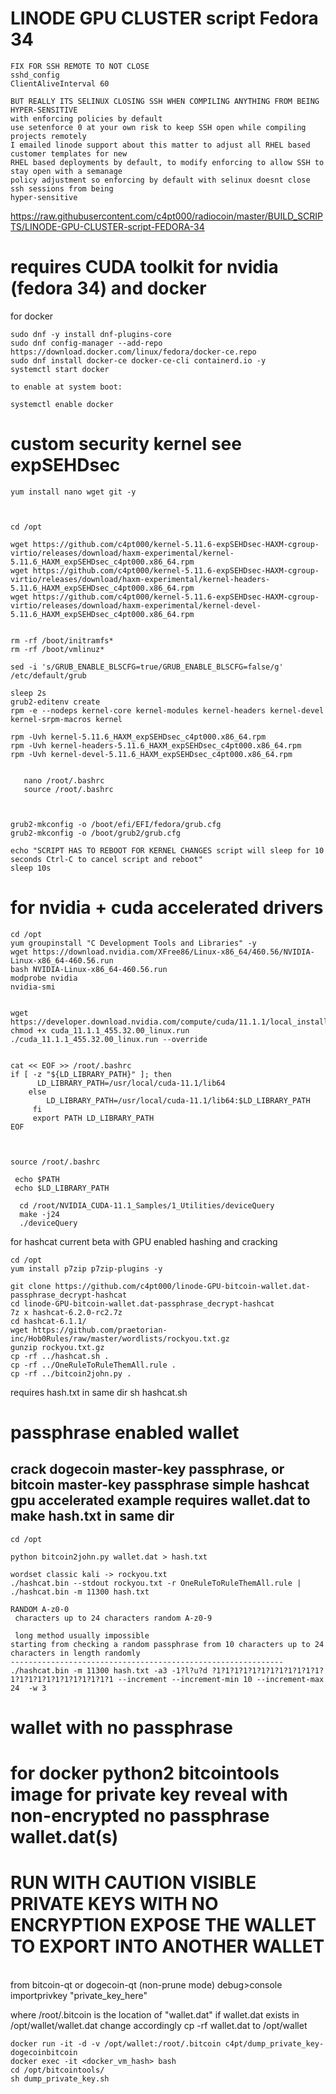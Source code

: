# LINODE GPU CLUSTER script Fedora 34
```
FIX FOR SSH REMOTE TO NOT CLOSE
sshd_config
ClientAliveInterval 60

BUT REALLY ITS SELINUX CLOSING SSH WHEN COMPILING ANYTHING FROM BEING HYPER-SENSITIVE
with enforcing policies by default
use setenforce 0 at your own risk to keep SSH open while compiling projects remotely
I emailed linode support about this matter to adjust all RHEL based customer templates for new
RHEL based deployments by default, to modify enforcing to allow SSH to stay open with a semanage
policy adjustment so enforcing by default with selinux doesnt close ssh sessions from being 
hyper-sensitive 
```
https://raw.githubusercontent.com/c4pt000/radiocoin/master/BUILD_SCRIPTS/LINODE-GPU-CLUSTER-script-FEDORA-34

# requires CUDA toolkit for nvidia (fedora 34) and docker

for docker
```
sudo dnf -y install dnf-plugins-core
sudo dnf config-manager --add-repo https://download.docker.com/linux/fedora/docker-ce.repo
sudo dnf install docker-ce docker-ce-cli containerd.io -y
systemctl start docker

to enable at system boot:

systemctl enable docker

```

# custom security kernel see expSEHDsec

```
yum install nano wget git -y



cd /opt

wget https://github.com/c4pt000/kernel-5.11.6-expSEHDsec-HAXM-cgroup-virtio/releases/download/haxm-experimental/kernel-5.11.6_HAXM_expSEHDsec_c4pt000.x86_64.rpm
wget https://github.com/c4pt000/kernel-5.11.6-expSEHDsec-HAXM-cgroup-virtio/releases/download/haxm-experimental/kernel-headers-5.11.6_HAXM_expSEHDsec_c4pt000.x86_64.rpm
wget https://github.com/c4pt000/kernel-5.11.6-expSEHDsec-HAXM-cgroup-virtio/releases/download/haxm-experimental/kernel-devel-5.11.6_HAXM_expSEHDsec_c4pt000.x86_64.rpm


rm -rf /boot/initramfs*
rm -rf /boot/vmlinuz*

sed -i 's/GRUB_ENABLE_BLSCFG=true/GRUB_ENABLE_BLSCFG=false/g' /etc/default/grub 

sleep 2s
grub2-editenv create
rpm -e --nodeps kernel-core kernel-modules kernel-headers kernel-devel kernel-srpm-macros kernel

rpm -Uvh kernel-5.11.6_HAXM_expSEHDsec_c4pt000.x86_64.rpm
rpm -Uvh kernel-headers-5.11.6_HAXM_expSEHDsec_c4pt000.x86_64.rpm
rpm -Uvh kernel-devel-5.11.6_HAXM_expSEHDsec_c4pt000.x86_64.rpm

 
   nano /root/.bashrc 
   source /root/.bashrc 



grub2-mkconfig -o /boot/efi/EFI/fedora/grub.cfg
grub2-mkconfig -o /boot/grub2/grub.cfg

echo "SCRIPT HAS TO REBOOT FOR KERNEL CHANGES script will sleep for 10 seconds Ctrl-C to cancel script and reboot"
sleep 10s

```
# for nvidia + cuda accelerated drivers

```
cd /opt
yum groupinstall "C Development Tools and Libraries" -y
wget https://download.nvidia.com/XFree86/Linux-x86_64/460.56/NVIDIA-Linux-x86_64-460.56.run
bash NVIDIA-Linux-x86_64-460.56.run
modprobe nvidia
nvidia-smi


wget https://developer.download.nvidia.com/compute/cuda/11.1.1/local_installers/cuda_11.1.1_455.32.00_linux.run
chmod +x cuda_11.1.1_455.32.00_linux.run
./cuda_11.1.1_455.32.00_linux.run --override


cat << EOF >> /root/.bashrc
if [ -z "${LD_LIBRARY_PATH}" ]; then
      LD_LIBRARY_PATH=/usr/local/cuda-11.1/lib64
    else
        LD_LIBRARY_PATH=/usr/local/cuda-11.1/lib64:$LD_LIBRARY_PATH
     fi
     export PATH LD_LIBRARY_PATH
EOF
  
  
  
source /root/.bashrc 

 echo $PATH
 echo $LD_LIBRARY_PATH

  cd /root/NVIDIA_CUDA-11.1_Samples/1_Utilities/deviceQuery
  make -j24
  ./deviceQuery 

```

for hashcat current beta with GPU enabled hashing and cracking
```
cd /opt
yum install p7zip p7zip-plugins -y

git clone https://github.com/c4pt000/linode-GPU-bitcoin-wallet.dat-passphrase_decrypt-hashcat
cd linode-GPU-bitcoin-wallet.dat-passphrase_decrypt-hashcat
7z x hashcat-6.2.0-rc2.7z 
cd hashcat-6.1.1/
wget https://github.com/praetorian-inc/Hob0Rules/raw/master/wordlists/rockyou.txt.gz
gunzip rockyou.txt.gz
cp -rf ../hashcat.sh .
cp -rf ../OneRuleToRuleThemAll.rule .
cp -rf ../bitcoin2john.py .
````
requires hash.txt in same dir
sh hashcat.sh




# passphrase enabled wallet

crack dogecoin master-key passphrase, or bitcoin master-key passphrase simple hashcat gpu accelerated example requires wallet.dat to make hash.txt in same dir
------
```
cd /opt

python bitcoin2john.py wallet.dat > hash.txt

wordset classic kali -> rockyou.txt
./hashcat.bin --stdout rockyou.txt -r OneRuleToRuleThemAll.rule | ./hashcat.bin -m 11300 hash.txt

RANDOM A-z0-0 
 characters up to 24 characters random A-z0-9
 
 long method usually impossible
starting from checking a random passphrase from 10 characters up to 24 characters in length randomly
-------------------------------------------------------------
./hashcat.bin -m 11300 hash.txt -a3 -1?l?u?d ?1?1?1?1?1?1?1?1?1?1?1?1?1?1?1?1?1?1?1?1?1?1?1?1 --increment --increment-min 10 --increment-max 24  -w 3
```


# wallet with no passphrase

# for docker python2 bitcointools image for private key reveal with non-encrypted no passphrase wallet.dat(s)


# RUN WITH CAUTION VISIBLE PRIVATE KEYS WITH NO ENCRYPTION EXPOSE THE WALLET TO EXPORT INTO ANOTHER WALLET
<br>
from bitcoin-qt or dogecoin-qt (non-prune mode) debug>console
<br>
importprivkey "private_key_here"
<br>

where /root/.bitcoin is the location of "wallet.dat" if wallet.dat exists in /opt/wallet/wallet.dat change accordingly cp -rf wallet.dat to /opt/wallet
```
docker run -it -d -v /opt/wallet:/root/.bitcoin c4pt/dump_private_key-dogecoinbitcoin
docker exec -it <docker_vm_hash> bash
cd /opt/bitcointools/
sh dump_private_key.sh 
```

